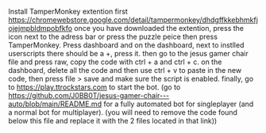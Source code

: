Install TamperMonkey extention first
https://chromewebstore.google.com/detail/tampermonkey/dhdgffkkebhmkfjojejmpbldmpobfkfo
once you have downloaded the extention, press the icon next to the adress bar or press the puzzle peice then press TamperMonkey. Press dashboard and on the dashboard, next to instlled userscripts there should be a +, press it. then go to the jesus gamer chair file and press raw, copy the code with ctrl + a and ctrl + c. on the dashboard, delete all the code and then use ctrl + v to paste in the new code, then press file > save and make sure the script is enabled. finally, go to https://play.ttrockstars.com to start the bot. (go to https://github.com/J0BB0T/jesus-gamer-chair---auto/blob/main/README.md for a fully automated bot for singleplayer (and a normal bot for multiplayer). (you will need to remove the code found below this file and replace it with the 2 files located in that link))
